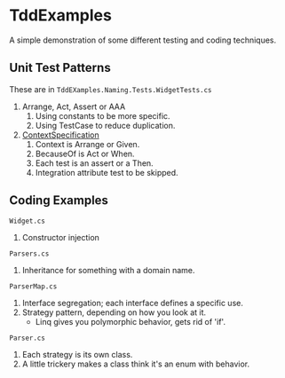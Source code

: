 # TddExamples

A simple demonstration of some different testing and coding techniques.

## Unit Test Patterns

These are in `TddEXamples.Naming.Tests.WidgetTests.cs`

1. Arrange, Act, Assert or AAA
    1. Using constants to be more specific.
    1. Using TestCase to reduce duplication.
1. [ContextSpecification](http://stevenharman.net/toward-a-better-use-of-context-specification)
    1. Context is Arrange or Given.
    1. BecauseOf is Act or When.
    1. Each test is an assert or a Then.
    1. Integration attribute test to be skipped.

## Coding Examples

`Widget.cs`

1. Constructor injection

`Parsers.cs`

1. Inheritance for something with a domain name.

`ParserMap.cs`

1. Interface segregation; each interface defines a specific use.
1. Strategy pattern, depending on how you look at it.
    * Linq gives you polymorphic behavior, gets rid of 'if'.

`Parser.cs`

1. Each strategy is its own class.
1. A little trickery makes a class think it's an enum with behavior.
